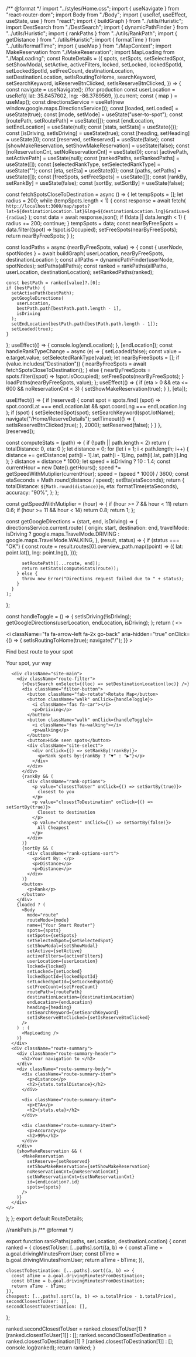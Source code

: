 /** @format */
import "../styles/Home.css";
import { useNavigate } from "react-router-dom";
import Body from "./Body";
import { useRef, useEffect, useState, use } from "react";
import { buildGraph } from "../utils/Huristic";
import DestSearch from "./DestSearch";
import { dynamicPathFinder } from "../utils/Huristic";
import { rankPaths } from "../utils/RankPath";
import { getDistance } from "../utils/Huristic";
import { formatTime } from "../utils/formatTime";
import { useMap } from "./MapContext";
import MakeReservation from "./MakeReservation";
import MapLoading from "./MapLoading";
const RouteDetails = ({
  spots,
  setSpots,
  setSelectedSpot,
  setShowModal,
  setActive,
  activeFilters,
  locked,
  setLocked,
  lockedSpotId,
  setLockedSpotId,
  setFreeCount,
  destinationLocation,
  setDestinationLocation,
  setIsRoutingToHome,
  searchKeyword,
  setSearchKeyword,
  isReserveBtnClicked,
  setIsReserveBtnClicked,
}) => {
  const navigate = useNavigate();
  //for production
  const userLocation = useRef({
    lat: 35.8457602,
    lng: -86.3789569,
  }).current;
  const { map } = useMap();
  const directionsService = useRef(new window.google.maps.DirectionsService());
  const [loaded, setLoaded] = useState(true);
  const [mode, setMode] = useState("user-to-spot");
  const [routePath, setRoutePath] = useState([]);
  const [endLocation, setEndLocation] = useState(null);
  const [stats, setStats] = useState({});
  const [isDriving, setIsDriving] = useState(true);
  const [heading, setHeading] = useState(0);
  const [reserved, setReserved] = useState(false);
  const [showMakeReservation, setShowMakeReservation] = useState(false);
  const [noReservationCnt, setNoReservationCnt] = useState(0);
  const [activePath, setActivePath] = useState(null);
  const [rankedPaths, setRankedPaths] = useState([]);
  const [selectedRankType, setSelectedRankType] = useState("");
  const [eta, setEta] = useState(0);
  const [paths, setPaths] = useState([]);
  const [freeSpots, setFreeSpots] = useState([]);
  const [rankBy, setRankBy] = useState(false);
  const [sortBy, setSortBy] = useState(false);

  const fetchSpotsCloseToDestination = async () => {
    let tempSpots = [];
    let radius = 200;
    while (tempSpots.length < 1) {
      const response = await fetch(
        `http://localhost:3000/map/spots?lat=${destinationLocation.lat}&lng=${destinationLocation.lng}&radius=${radius}`
      );
      const data = await response.json();
      if (!data || data.length < 1) {
        radius += 200;
        continue;
      }
      tempSpots = data;
      const nearByFreeSpots = data.filter((spot) => !spot.isOccupied);
      setFreeSpots(nearByFreeSpots);
      return nearByFreeSpots;
    }
  };

  const loadPaths = async (nearByFreeSpots, value) => {
    const { userNode, spotNodes } = await buildGraph(
      userLocation,
      nearByFreeSpots,
      destinationLocation
    );
    const allPaths = dynamicPathFinder(userNode, spotNodes);
    setPaths(allPaths);
    const ranked = rankPaths(allPaths, userLocation, destinationLocation);
    setRankedPaths(ranked);

    const bestPath = ranked[value]?.[0];
    if (bestPath) {
      setActivePath(bestPath);
      getGoogleDirections(
        userLocation,
        bestPath.path[bestPath.path.length - 1],
        isDriving
      );
      setEndLocation(bestPath.path[bestPath.path.length - 1]);
      setLoaded(true);
    }
  };
  useEffect(() => {
    console.log(endLocation);
  }, [endLocation]);
  const handleRankTypeChange = async (e) => {
    setLoaded(false);
    const value = e.target.value;
    setSelectedRankType(value);
    let nearByFreeSpots = [];
    if (value.includes("Destination")) {
      nearByFreeSpots = await fetchSpotsCloseToDestination();
    } else {
      nearByFreeSpots = spots.filter((spot) => !spot.isOccupied);
      setFreeSpots(nearByFreeSpots);
    }
    loadPaths(nearByFreeSpots, value);
  };
  useEffect(() => {
    if (eta > 0 && eta <= 600 && noReservationCnt < 3) {
      setShowMakeReservation(true);
    }
  }, [eta]);

  useEffect(() => {
    if (reserved) {
      const spot = spots.find(
        (spot) =>
          spot.coordLat === endLocation.lat && spot.coordLng === endLocation.lng
      );
      if (spot) {
        setSelectedSpot(spot);
        setSearchKeyword(spot.lotName);
        navigate("/Home/ReserveDetails");
        setTimeout(() => {
          setIsReserveBtnClicked(true);
        }, 2000);
        setReserved(false);
      }
    }
  }, [reserved]);

  const computeStats = (path) => {
    if (!path || path.length < 2) return { totalDistance: 0, eta: 0 };
    let distance = 0;
    for (let i = 1; i < path.length; i++) {
      distance += getDistance(
        path[i - 1].lat,
        path[i - 1].lng,
        path[i].lat,
        path[i].lng
      );
    }
    distance = distance * 1000;
    let speed = isDriving ? 10 : 1.4;
    const currentHour = new Date().getHours();
    speed *= getSpeedWithMutiplier(currentHour);
    speed = (speed * 1000) / 3600;
    const etaSeconds = Math.round(distance / speed);
    setEta(etaSeconds);
    return {
      totalDistance: `${Math.round(distance)}m`,
      eta: formatTime(etaSeconds),
      accuracy: "90%",
    };
  };

  const getSpeedWithMutiplier = (hour) => {
    if (hour >= 7 && hour < 11) return 0.6;
    if (hour >= 11 && hour < 14) return 0.8;
    return 1;
  };

  const getGoogleDirections = (start, end, isDriving) => {
    directionsService.current.route(
      {
        origin: start,
        destination: end,
        travelMode: isDriving
          ? google.maps.TravelMode.DRIVING
          : google.maps.TravelMode.WALKING,
      },
      (result, status) => {
        if (status === "OK") {
          const route = result.routes[0].overview_path.map((point) => ({
            lat: point.lat(),
            lng: point.lng(),
          }));

          setRoutePath([...route, end]);
          return setStats(computeStats(route));
        } else {
          throw new Error("Directions request failed due to " + status);
        }
      }
    );
  };

  const handleToggle = () => {
    setIsDriving(!isDriving);
    getGoogleDirections(userLocation, endLocation, isDriving);
  };
  return (
    <>
      <div className="route-header">
        <div className="header-icon">
          <i
            className="fa fa-arrow-left fa-2x go-back"
            aria-hidden="true"
            onClick={() => {
              setIsRoutingToHome(true);
              navigate("/");
            }}
          ></i>
        </div>
        <div className="header-text">
          <p>Find best route to your spot</p>
          <p>Your spot, yur way</p>
        </div>
      </div>

      <div className="site-main">
        <div className="route-filter">
          {<DestSearch onSelect={(loc) => setDestinationLocation(loc)} />}
          <div className="filter-button">
            <button className="fab-rotate">Rotate Map</button>
            <button className="walk" onClick={handleToggle}>
              <i className="fas fa-car"></i>
              <p>Driiving</p>
            </button>
            <button className="walk" onClick={handleToggle}>
              <i className="fas fa-walking"></i>
              <p>walking</p>
            </button>
            <button>Hide seen spots</button>
            <div className="site-select">
              <div onClick={() => setRankBy(!rankBy)}>
                <p>Rank spots by:{rankBy ? "▼" : "▶"}</p>
              </div>
            </div>
          </div>
          {rankBy && (
            <div className="rank-options">
              <p value="closestToUser" onClick={() => setSortBy(true)}>
                closest to you
              </p>
              <p value="closestToDestination" onClick={() => setSortBy(true)}>
                Closest to destination
              </p>
              <p value="cheapest" onClick={() => setSortBy(false)}>
                All Cheapest
              </p>
            </div>
          )}
          {sortBy && (
            <div className="rank-options-sort">
              <p>Sort By: </p>
              <p>Distance</p>
              <p>Distance</p>
            </div>
          )}
          <button>
            <p>Rank</p>
          </button>
        </div>
        {loaded ? (
          <Body
            mode="route"
            routeMode={mode}
            name={"Your Smart Router"}
            spots={spots}
            setSpots={setSpots}
            setSelectedSpot={setSelectedSpot}
            setShowModal={setShowModal}
            setActive={setActive}
            activeFilters={activeFilters}
            userLocation={userLocation}
            locked={locked}
            setLocked={setLocked}
            lockedSpotId={lockedSpotId}
            setLockedSpotId={setLockedSpotId}
            setFreeCount={setFreeCount}
            routePath={routePath}
            destinationLocation={destinationLocation}
            endLocation={endLocation}
            heading={heading}
            setSearchKeyword={setSearchKeyword}
            setIsReserveBtnClicked={setIsReserveBtnClicked}
          />
        ) : (
          <MapLoading />
        )}
      </div>
      <div className="route-summary">
        <div className="route-summary-header">
          <h2>Your navigation to </h2>
        </div>
        <div className="route-summary-body">
          <div className="route-summary-item">
            <p>distance</p>
            <h2>{stats.totalDistance}</h2>
          </div>

          <div className="route-summary-item">
            <p>ETA</p>
            <h2>{stats.eta}</h2>
          </div>

          <div className="route-summary-item">
            <p>Accuracy</p>
            <h2>99%</h2>
          </div>
        </div>
        {showMakeReservation && (
          <MakeReservation
            setReserve={setReserved}
            setShowMakeReservation={setShowMakeReservation}
            noReservationCnt={noReservationCnt}
            setNoReservationCnt={setNoReservationCnt}
            id={endLocation?.id}
            spots={spots}
          />
        )}
      </div>
    </>
  );
};
export default RouteDetails;





//rankPath.js
/** @format */

export function rankPaths(paths, serLocation, destinationLocation) {
  const ranked = {
    closestToUser: [...paths].sort((a, b) => {
      const aTime = a.goal.drivingMinutesFromUser;
      const bTime = b.goal.drivingMinutesFromUser;
      return aTime - bTime;
    }),

    closestToDestination: [...paths].sort((a, b) => {
      const aTime = a.goal.drivingMinutesFromDestination;
      const bTime = b.goal.drivingMinutesFromDestination;
      return aTime - bTime;
    }),
    cheapest: [...paths].sort((a, b) => a.totalPrice - b.totalPrice),
    secondClosestToUser: [],
    secondClosestToDestination: [],
  };

  ranked.secondClosestToUser = ranked.closestToUser[1]
    ? [ranked.closestToUser[1]]
    : [];
  ranked.secondClosestToDestination = ranked.closestToDestination[1]
    ? [ranked.closestToDestination[1]]
    : [];
  console.log(ranked);
  return ranked;
}

